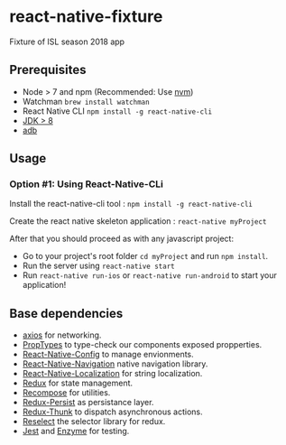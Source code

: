 # react-native-fixture
Fixture of ISL season 2018 app 

## Prerequisites
- Node > 7 and npm (Recommended: Use [nvm](https://github.com/creationix/nvm))
- Watchman `brew install watchman`
- React Native CLI `npm install -g react-native-cli`
- [JDK > 8](http://www.oracle.com/technetwork/java/javase/downloads/jdk8-downloads-2133151.html)
- [adb](https://www.xda-developers.com/install-adb-windows-macos-linux/)

## Usage

### Option #1: Using React-Native-CLi

Install the react-native-cli tool : `npm install -g react-native-cli`

Create the react native skeleton application : `react-native myProject`

After that you should proceed as with any javascript project:
- Go to your project's root folder `cd myProject` and run `npm install`.
- Run the server using `react-native start`
- Run `react-native run-ios` or `react-native run-android` to start your application!

## Base dependencies
  - [axios](https://github.com/axios/axios) for networking.
  - [PropTypes](https://github.com/facebook/prop-types) to type-check our components exposed propperties.
  - [React-Native-Config](https://github.com/luggit/react-native-config) to manage envionments.
  - [React-Native-Navigation](https://wix.github.io/react-native-navigation/#/) native navigation library.
  - [React-Native-Localization](https://github.com/stefalda/ReactNativeLocalization) for string localization.
  - [Redux](https://redux.js.org/) for state management.
  - [Recompose](https://github.com/acdlite/recompose) for utilities.
  - [Redux-Persist](https://github.com/rt2zz/redux-persist) as persistance layer.
  - [Redux-Thunk](https://github.com/gaearon/redux-thunk) to dispatch asynchronous actions.
  - [Reselect](https://github.com/reactjs/reselect) the selector library for redux.
  - [Jest](https://facebook.github.io/jest/) and [Enzyme](https://github.com/airbnb/enzyme) for testing.
